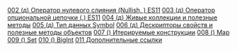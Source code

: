 
[002 (д) Оператор нулевого слияния (Nullish, ) ES11](002%20(д)%20Оператор%20нулевого%20слияния%20(Nullish,%20)%20ES11.md)
[003 (д) Оператор опциональной цепочки (.) ES11](003%20(д)%20Оператор%20опциональной%20цепочки%20(.)%20ES11.md)
[004 (д) Живые коллекции и полезные методы](004%20(д)%20Живые%20коллекции%20и%20полезные%20методы.md)
[005 (д) Тип данных Symbol](005%20(д)%20Тип%20данных%20Symbol.md)
[006 (д) Дескрипторы свойств и полезные методы объектов](006%20(д)%20Дескрипторы%20свойств%20и%20полезные%20методы%20объектов.md)
[007 () Итерируемые конструкции](007%20()%20Итерируемые%20конструкции.md)
[008 () Map](008%20()%20Map.md)
[009 () Set](009%20()%20Set.md)
[010 () BigInt](010%20()%20BigInt.md)
[011 Дополнительные ссылки](011%20Дополнительные%20ссылки.md)